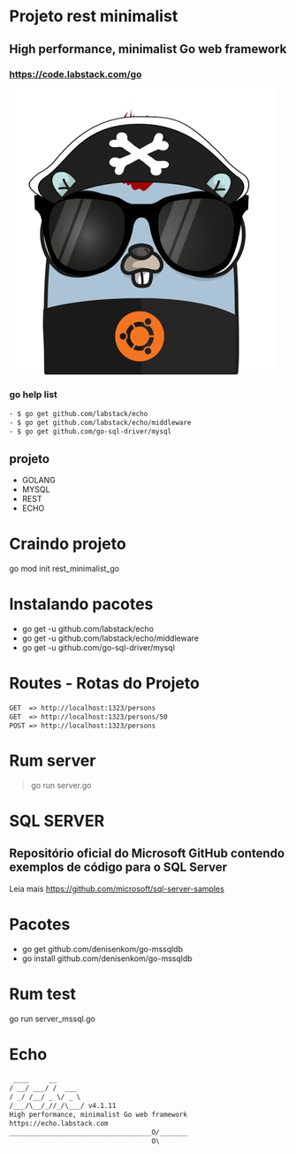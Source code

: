 # Projeto rest minimalist
## High performance, minimalist Go web framework 
### https://code.labstack.com/go

![My Go logo](https://github.com/axeldeveloper/rest_go_mongo/blob/master/axel-pk-go.png?raw=true "Axel alexander")




### go help list 
    - $ go get github.com/labstack/echo
    - $ go get github.com/labstack/echo/middleware
    - $ go get github.com/go-sql-driver/mysql


## projeto
- GOLANG
- MYSQL
- REST
- ECHO

# Craindo projeto
go mod init rest_minimalist_go

# Instalando pacotes 

- go get -u github.com/labstack/echo
- go get -u github.com/labstack/echo/middleware
- go get -u github.com/go-sql-driver/mysql


# Routes - Rotas do Projeto 
    GET  => http://localhost:1323/persons
    GET  => http://localhost:1323/persons/50
    POST => http://localhost:1323/persons




#  Rum server
> go run server.go


# SQL SERVER
## Repositório oficial do Microsoft GitHub contendo exemplos de código para o SQL Server
Leia mais <https://github.com/microsoft/sql-server-samples>

# Pacotes 
- go get github.com/denisenkom/go-mssqldb
- go install github.com/denisenkom/go-mssqldb

#  Rum test
go run server_mssql.go

# Echo

     ____     __
    / __/ ___/ /  ___
    / _/ /__/ _ \/ _ \
    /___/\__/_//_/\___/ v4.1.11
    High performance, minimalist Go web framework
    https://echo.labstack.com
    ____________________________________O/_______
                                        O\